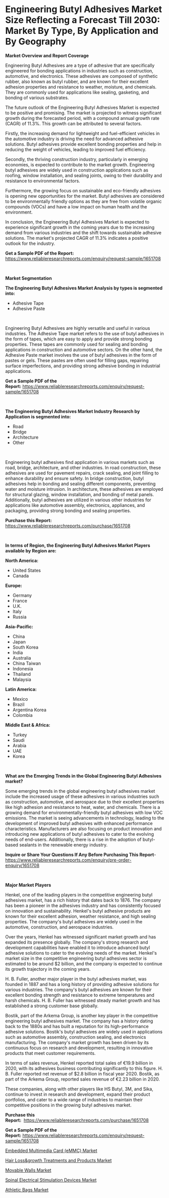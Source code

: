 <p><h1>Engineering Butyl Adhesives Market Size Reflecting a Forecast Till 2030: Market By Type, By Application and By Geography</h1></p><p><strong>Market Overview and Report Coverage</strong></p>
<p><p>Engineering Butyl Adhesives are a type of adhesive that are specifically engineered for bonding applications in industries such as construction, automotive, and electronics. These adhesives are composed of synthetic rubber, also known as butyl rubber, and are known for their excellent adhesion properties and resistance to weather, moisture, and chemicals. They are commonly used for applications like sealing, gasketing, and bonding of various substrates.</p><p>The future outlook of the Engineering Butyl Adhesives Market is expected to be positive and promising. The market is projected to witness significant growth during the forecasted period, with a compound annual growth rate (CAGR) of 11.3%. This growth can be attributed to several factors.</p><p>Firstly, the increasing demand for lightweight and fuel-efficient vehicles in the automotive industry is driving the need for advanced adhesive solutions. Butyl adhesives provide excellent bonding properties and help in reducing the weight of vehicles, leading to improved fuel efficiency.</p><p>Secondly, the thriving construction industry, particularly in emerging economies, is expected to contribute to the market growth. Engineering butyl adhesives are widely used in construction applications such as roofing, window installation, and sealing joints, owing to their durability and resistance to environmental factors.</p><p>Furthermore, the growing focus on sustainable and eco-friendly adhesives is opening new opportunities for the market. Butyl adhesives are considered to be environmentally friendly options as they are free from volatile organic compounds (VOCs) and have a low impact on human health and the environment.</p><p>In conclusion, the Engineering Butyl Adhesives Market is expected to experience significant growth in the coming years due to the increasing demand from various industries and the shift towards sustainable adhesive solutions. The market's projected CAGR of 11.3% indicates a positive outlook for the industry.</p></p>
<p><strong>Get a Sample PDF of the Report:</strong> <a href="https://www.reliableresearchreports.com/enquiry/request-sample/1651708">https://www.reliableresearchreports.com/enquiry/request-sample/1651708</a></p>
<p>&nbsp;</p>
<p><strong>Market Segmentation</strong></p>
<p><strong>The Engineering Butyl Adhesives Market Analysis by types is segmented into:</strong></p>
<p><ul><li>Adhesive Tape</li><li>Adhesive Paste</li></ul></p>
<p>&nbsp;</p>
<p><p>Engineering Butyl Adhesives are highly versatile and useful in various industries. The Adhesive Tape market refers to the use of butyl adhesives in the form of tapes, which are easy to apply and provide strong bonding properties. These tapes are commonly used for sealing and bonding applications in construction and automotive sectors. On the other hand, the Adhesive Paste market involves the use of butyl adhesives in the form of pastes or gels. These pastes are often used for filling gaps, repairing surface imperfections, and providing strong adhesive bonding in industrial applications.</p></p>
<p><strong>Get a Sample PDF of the Report:</strong>&nbsp;<a href="https://www.reliableresearchreports.com/enquiry/request-sample/1651708">https://www.reliableresearchreports.com/enquiry/request-sample/1651708</a></p>
<p>&nbsp;</p>
<p><strong>The Engineering Butyl Adhesives Market Industry Research by Application is segmented into:</strong></p>
<p><ul><li>Road</li><li>Bridge</li><li>Architecture</li><li>Other</li></ul></p>
<p>&nbsp;</p>
<p><p>Engineering butyl adhesives find application in various markets such as road, bridge, architecture, and other industries. In road construction, these adhesives are used for pavement repairs, crack sealing, and joint filling to enhance durability and ensure safety. In bridge construction, butyl adhesives help in bonding and sealing different components, preventing water and moisture intrusion. In architecture, these adhesives are employed for structural glazing, window installation, and bonding of metal panels. Additionally, butyl adhesives are utilized in various other industries for applications like automotive assembly, electronics, appliances, and packaging, providing strong bonding and sealing properties.</p></p>
<p><strong>Purchase this Report:</strong>&nbsp; <a href="https://www.reliableresearchreports.com/purchase/1651708">https://www.reliableresearchreports.com/purchase/1651708</a></p>
<p>&nbsp;</p>
<p><strong>In terms of Region, the Engineering Butyl Adhesives Market Players available by Region are:</strong></p>
<p>
    <p> <strong> North America: </strong>
        <ul>
            <li>United States</li>
            <li>Canada</li>
        </ul>
        </p> 
    <p> <strong> Europe: </strong>
        <ul>
            <li>Germany</li>
            <li>France</li>
            <li>U.K.</li>
            <li>Italy</li>
            <li>Russia</li>
        </ul>
        </p> 
    <p> <strong> Asia-Pacific: </strong>
        <ul>
            <li>China</li>
            <li>Japan</li>
            <li>South Korea</li>
            <li>India</li>
            <li>Australia</li>
            <li>China Taiwan</li>
            <li>Indonesia</li>
            <li>Thailand</li>
            <li>Malaysia</li>
        </ul>
        </p> 
    <p> <strong> Latin America: </strong>
        <ul>
            <li>Mexico</li>
            <li>Brazil</li>
            <li>Argentina Korea</li>
            <li>Colombia</li>
        </ul>
        </p> 
    <p> <strong> Middle East & Africa: </strong>
        <ul>
            <li>Turkey</li>
            <li>Saudi</li>
            <li>Arabia</li>
            <li>UAE</li>
            <li>Korea</li>
        </ul>
    </p>
    </p>
<p>&nbsp;</p>
<p><strong>What are the Emerging Trends in the Global Engineering Butyl Adhesives market?</strong></p>
<p><p>Some emerging trends in the global engineering butyl adhesives market include the increased usage of these adhesives in various industries such as construction, automotive, and aerospace due to their excellent properties like high adhesion and resistance to heat, water, and chemicals. There is a growing demand for environmentally-friendly butyl adhesives with low VOC emissions. The market is seeing advancements in technology, leading to the development of improved butyl adhesives with enhanced performance characteristics. Manufacturers are also focusing on product innovation and introducing new applications of butyl adhesives to cater to the evolving needs of end-users. Additionally, there is a rise in the adoption of butyl-based sealants in the renewable energy industry.</p></p>
<p><strong>Inquire or Share Your Questions If Any Before Purchasing This Report</strong>- <a href="https://www.reliableresearchreports.com/enquiry/pre-order-enquiry/1651708">https://www.reliableresearchreports.com/enquiry/pre-order-enquiry/1651708</a></p>
<p>&nbsp;</p>
<p><strong>Major Market Players</strong></p>
<p><p>Henkel, one of the leading players in the competitive engineering butyl adhesives market, has a rich history that dates back to 1876. The company has been a pioneer in the adhesives industry and has consistently focused on innovation and sustainability. Henkel's butyl adhesive products are known for their excellent adhesion, weather resistance, and high sealing properties. The company's butyl adhesives are widely used in the automotive, construction, and aerospace industries.</p><p>Over the years, Henkel has witnessed significant market growth and has expanded its presence globally. The company's strong research and development capabilities have enabled it to introduce advanced butyl adhesive solutions to cater to the evolving needs of the market. Henkel's market size in the competitive engineering butyl adhesives sector is estimated to be around $2 billion, and the company is expected to continue its growth trajectory in the coming years.</p><p>H. B. Fuller, another major player in the butyl adhesives market, was founded in 1887 and has a long history of providing adhesive solutions for various industries. The company's butyl adhesives are known for their excellent bonding strength and resistance to extreme temperatures and harsh chemicals. H. B. Fuller has witnessed steady market growth and has established a strong customer base globally.</p><p>Bostik, part of the Arkema Group, is another key player in the competitive engineering butyl adhesives market. The company has a history dating back to the 1880s and has built a reputation for its high-performance adhesive solutions. Bostik's butyl adhesives are widely used in applications such as automotive assembly, construction sealing, and electronics manufacturing. The company's market growth has been driven by its continuous focus on research and development, resulting in innovative products that meet customer requirements.</p><p>In terms of sales revenue, Henkel reported total sales of €19.9 billion in 2020, with its adhesives business contributing significantly to this figure. H. B. Fuller reported net revenue of $2.8 billion in fiscal year 2020. Bostik, as part of the Arkema Group, reported sales revenue of €2.23 billion in 2020.</p><p>These companies, along with other players like HS Butyl, 3M, and Sika, continue to invest in research and development, expand their product portfolios, and cater to a wide range of industries to maintain their competitive positions in the growing butyl adhesives market.</p></p>
<p><strong>Purchase this Report:</strong>&nbsp;&nbsp;<a href="https://www.reliableresearchreports.com/purchase/1651708">https://www.reliableresearchreports.com/purchase/1651708</a></p>
<p></p>
<p><strong>Get a Sample PDF of the Report:</strong>&nbsp;<a href="https://www.reliableresearchreports.com/enquiry/request-sample/1651708">https://www.reliableresearchreports.com/enquiry/request-sample/1651708</a></p>
<p><p><a href="https://www.linkedin.com/pulse/embedded-multimedia-card-emmc-market-share-amp-new-trends-analysis/">Embedded Multimedia Card (eMMC) Market</a></p><p><a href="https://www.linkedin.com/pulse/hair-lossampgrowth-treatments-products-market-challenges/">Hair Loss&growth Treatments and Products Market</a></p><p><a href="https://medium.com/@albanamusaj1924/movable-walls-market-size-growth-forecast-2023-2030-b58405f9f24b">Movable Walls Market</a></p><p><a href="https://www.linkedin.com/pulse/spinal-electrical-stimulation-devices-market-share-amp/">Spinal Electrical Stimulation Devices Market</a></p><p><a href="https://medium.com/@adealoshi97/athletic-bags-market-size-growth-forecast-2023-2030-3747c89084d0">Athletic Bags Market</a></p></p>